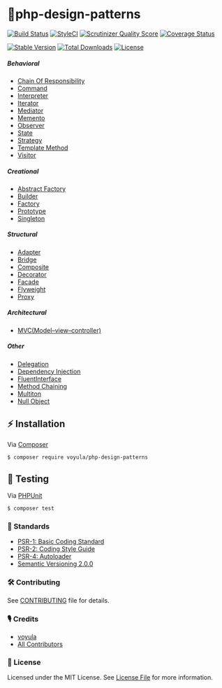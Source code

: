 # 🍉php-design-patterns

[![Build Status][ico-travis]][link-travis]
[![StyleCI][ico-styleci]][link-styleci]
[![Scrutinizer Quality Score][ico-scrutinizer]][link-scrutinizer]
[![Coverage Status][ico-coverage]][link-coverage]

[![Stable Version][ico-version]][link-version]
[![Total Downloads][ico-downloads]][link-downloads]
[![License][ico-license]][link-license]

##### Behavioral
- [Chain Of Responsibility](Behavioral/ChainOfResponsibility)
- [Command](Behavioral/Command)
- [Interpreter](Behavioral/Interpreter)
- [Iterator](Behavioral/Iterator)
- [Mediator](Behavioral/Mediator)
- [Memento](Behavioral/Memento)
- [Observer](Behavioral/Observer)
- [State](Behavioral/State)
- [Strategy](Behavioral/Strategy)
- [Template Method](Behavioral/TemplateMethod)
- [Visitor](Behavioral/Visitor)

##### Creational
- [Abstract Factory](Creational/AbstractFactory)
- [Builder](Creational/Builder)
- [Factory](Creational/Factory)
- [Prototype](Creational/Prototype)
- [Singleton](Creational/Singleton)

##### Structural
- [Adapter](Structural/Adapter)
- [Bridge](Structural/Bridge)
- [Composite](Structural/Composite)
- [Decorator](Structural/Decorator)
- [Facade](Structural/Facade)
- [Flyweight](Structural/Flyweight)
- [Proxy](Structural/Proxy)

##### Architectural
- [MVC(Model–view–controller)](Architectural/MVC)

##### Other
- [Delegation](Other/Delegation)
- [Dependency Injection](Other/DependencyInjection)
- [FluentInterface](Other/FluentInterface)
- [Method Chaining](Other/MethodChaining)
- [Multiton](Other/Multiton)
- [Null Object](Other/NullObject)

## ⚡ Installation

Via [Composer](https://getcomposer.org/)

```bash
$ composer require voyula/php-design-patterns
```

## 🔬 Testing

Via [PHPUnit](https://phpunit.de/)

```bash
$ composer test
```

### 📜 Standards

- [PSR-1: Basic Coding Standard](https://www.php-fig.org/psr/psr-1/)
- [PSR-2: Coding Style Guide](https://www.php-fig.org/psr/psr-2/)
- [PSR-4: Autoloader](https://www.php-fig.org/psr/psr-4/)
- [Semantic Versioning 2.0.0](https://semver.org/)

### 🛠 Contributing

See [CONTRIBUTING](CONTRIBUTING.md) file for details.

### 🎙 Credits

- [voyula](https://github.com/voyula)
- [All Contributors](../../contributors)

### 📌 License

Licensed under the MIT License. See [License File](LICENSE.md) for more information.

[ico-travis]: https://img.shields.io/travis/voyula/php-design-patterns/master.svg?longCache=true&style=flat-square
[ico-styleci]: https://github.styleci.io/repos/150496340/shield?branch=master
[ico-coverage]: https://img.shields.io/scrutinizer/coverage/g/voyula/php-design-patterns.svg?longCache=true&style=flat-square
[ico-scrutinizer]: https://img.shields.io/scrutinizer/g/voyula/php-design-patterns.svg?longCache=true&style=flat-square

[ico-version]: https://img.shields.io/packagist/v/voyula/validate.svg?longCache=true&style=flat-square
[ico-downloads]: https://img.shields.io/packagist/dt/voyula/validate.svg?longCache=true&style=flat-square
[ico-license]: https://img.shields.io/packagist/l/voyula/validate.svg?longCache=true&style=flat-square


[link-travis]: https://travis-ci.org/voyula/php-design-patterns
[link-styleci]: https://github.styleci.io/repos/150496340
[link-coverage]: https://scrutinizer-ci.com/g/voyula/php-design-patterns
[link-scrutinizer]: https://scrutinizer-ci.com/g/voyula/php-design-patterns

[link-version]: https://packagist.org/packages/voyula/validate
[link-downloads]: https://packagist.org/packages/voyula/validate
[link-license]: LICENSE.md
